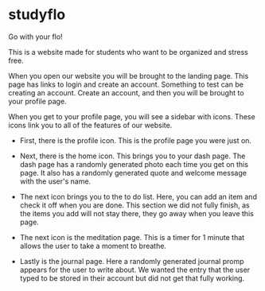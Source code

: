 # studyflo
Go with your flo!


This is a website made for students who want to be organized and stress free.

When you open our website you will be brought to the landing page. This page has links to login and create an account. 
Something to test can be creating an account. Create an account, and then you will be brought to your profile page.

When you get to your profile page, you will see a sidebar with icons. These icons link you to all of the features of our website.

- First, there is the profile icon. This is the profile page you were just on.

- Next, there is the home icon. This brings you to your dash page. The dash page has a randomly generated photo each time you get on this page. It also has a randomly generated quote and welcome message with the user's name.

- The next icon brings you to the to do list. Here, you can add an item and check it off when you are done. This section we did not fully finish, as the items you add will not stay there, they go away when you leave this page.

- The next icon is the meditation page. This is a timer for 1 minute that allows the user to take a moment to breathe.

- Lastly is the journal page. Here a randomly generated journal promp appears for the user to write about. We wanted the entry that the user typed to be stored in their account but did not get that fully working.
